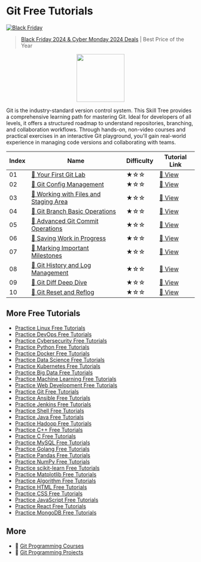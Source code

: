# Git Free Tutorials

[![Black Friday](https://file.labex.io/images/labex-bf24.png)](https://labex.io/pricing)

> [Black Friday 2024 & Cyber Monday 2024 Deals](https://labex.io/pricing) | Best Price of the Year

<div align="center">
<img width="128px" src="https://file.labex.io/path/mlkFQS0wjouP.png">
</div>

Git is the industry-standard version control system. This Skill Tree provides a comprehensive learning path for mastering Git. Ideal for developers of all levels, it offers a structured roadmap to understand repositories, branching, and collaboration workflows. Through hands-on, non-video courses and practical exercises in an interactive Git playground, you'll gain real-world experience in managing code versions and collaborating with teams.

|   Index | Name                                                                                                               | Difficulty   | Tutorial Link                                                                       |
|---------|--------------------------------------------------------------------------------------------------------------------|--------------|-------------------------------------------------------------------------------------|
|      01 | [📖 Your First Git Lab](https://labex.io/tutorials/git-your-first-git-lab-92739)                                    | ★☆☆          | [🔗 View](https://labex.io/tutorials/git-your-first-git-lab-92739)                   |
|      02 | [📖 Git Config Management](https://labex.io/tutorials/git-git-config-management-385164)                             | ★☆☆          | [🔗 View](https://labex.io/tutorials/git-git-config-management-385164)               |
|      03 | [📖 Working with Files and Staging Area](https://labex.io/tutorials/git-working-with-files-and-staging-area-387457) | ★☆☆          | [🔗 View](https://labex.io/tutorials/git-working-with-files-and-staging-area-387457) |
|      04 | [📖 Git Branch Basic Operations](https://labex.io/tutorials/git-git-branch-basic-operations-385163)                 | ★☆☆          | [🔗 View](https://labex.io/tutorials/git-git-branch-basic-operations-385163)         |
|      05 | [📖 Advanced Git Commit Operations](https://labex.io/tutorials/git-advanced-git-commit-operations-387471)           | ★☆☆          | [🔗 View](https://labex.io/tutorials/git-advanced-git-commit-operations-387471)      |
|      06 | [📖 Saving Work in Progress](https://labex.io/tutorials/git-saving-work-in-progress-387492)                         | ★☆☆          | [🔗 View](https://labex.io/tutorials/git-saving-work-in-progress-387492)             |
|      07 | [📖 Marking Important Milestones](https://labex.io/tutorials/git-marking-important-milestones-387493)               | ★☆☆          | [🔗 View](https://labex.io/tutorials/git-marking-important-milestones-387493)        |
|      08 | [📖 Git History and Log Management](https://labex.io/tutorials/git-git-history-and-log-management-387490)           | ★☆☆          | [🔗 View](https://labex.io/tutorials/git-git-history-and-log-management-387490)      |
|      09 | [📖 Git Diff Deep Dive](https://labex.io/tutorials/git-git-diff-deep-dive-387489)                                   | ★☆☆          | [🔗 View](https://labex.io/tutorials/git-git-diff-deep-dive-387489)                  |
|      10 | [📖 Git Reset and Reflog](https://labex.io/tutorials/git-git-reset-and-reflog-387491)                               | ★☆☆          | [🔗 View](https://labex.io/tutorials/git-git-reset-and-reflog-387491)                |

## More Free Tutorials

- [Practice Linux Free Tutorials](https://github.com/labex-labs/linux-free-tutorials)
- [Practice DevOps Free Tutorials](https://github.com/labex-labs/devops-free-tutorials)
- [Practice Cybersecurity Free Tutorials](https://github.com/labex-labs/cybersecurity-free-tutorials)
- [Practice Python Free Tutorials](https://github.com/labex-labs/python-free-tutorials)
- [Practice Docker Free Tutorials](https://github.com/labex-labs/docker-free-tutorials)
- [Practice Data Science Free Tutorials](https://github.com/labex-labs/data-science-free-tutorials)
- [Practice Kubernetes Free Tutorials](https://github.com/labex-labs/kubernetes-free-tutorials)
- [Practice Big Data Free Tutorials](https://github.com/labex-labs/bigdata-free-tutorials)
- [Practice Machine Learning Free Tutorials](https://github.com/labex-labs/ml-free-tutorials)
- [Practice Web Development Free Tutorials](https://github.com/labex-labs/web-development-free-tutorials)
- [Practice Git Free Tutorials](https://github.com/labex-labs/git-free-tutorials)
- [Practice Ansible Free Tutorials](https://github.com/labex-labs/ansible-free-tutorials)
- [Practice Jenkins Free Tutorials](https://github.com/labex-labs/jenkins-free-tutorials)
- [Practice Shell Free Tutorials](https://github.com/labex-labs/shell-free-tutorials)
- [Practice Java Free Tutorials](https://github.com/labex-labs/java-free-tutorials)
- [Practice Hadoop Free Tutorials](https://github.com/labex-labs/hadoop-free-tutorials)
- [Practice C++ Free Tutorials](https://github.com/labex-labs/cpp-free-tutorials)
- [Practice C Free Tutorials](https://github.com/labex-labs/c-free-tutorials)
- [Practice MySQL Free Tutorials](https://github.com/labex-labs/mysql-free-tutorials)
- [Practice Golang Free Tutorials](https://github.com/labex-labs/go-free-tutorials)
- [Practice Pandas Free Tutorials](https://github.com/labex-labs/pandas-free-tutorials)
- [Practice NumPy Free Tutorials](https://github.com/labex-labs/numpy-free-tutorials)
- [Practice scikit-learn Free Tutorials](https://github.com/labex-labs/sklearn-free-tutorials)
- [Practice Matplotlib Free Tutorials](https://github.com/labex-labs/matplotlib-free-tutorials)
- [Practice Algorithm Free Tutorials](https://github.com/labex-labs/algorithm-free-tutorials)
- [Practice HTML Free Tutorials](https://github.com/labex-labs/html-free-tutorials)
- [Practice CSS Free Tutorials](https://github.com/labex-labs/css-free-tutorials)
- [Practice JavaScript Free Tutorials](https://github.com/labex-labs/javascript-free-tutorials)
- [Practice React Free Tutorials](https://github.com/labex-labs/react-free-tutorials)
- [Practice MongoDB Free Tutorials](https://github.com/labex-labs/mongodb-free-tutorials)


## More

- 🔗 [Git Programming Courses](https://github.com/labex-labs/awesome-programming-courses)
- 🔗 [Git Programming Projects](https://github.com/labex-labs/awesome-programming-projects)

